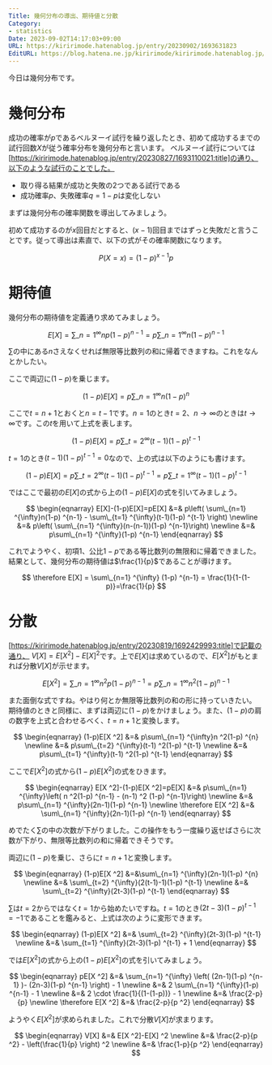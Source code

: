 ```yaml
---
Title: 幾何分布の導出、期待値と分散
Category:
- statistics
Date: 2023-09-02T14:17:03+09:00
URL: https://kiririmode.hatenablog.jp/entry/20230902/1693631823
EditURL: https://blog.hatena.ne.jp/kiririmode/kiririmode.hatenablog.jp/atom/entry/820878482964011717
---
```


今日は幾何分布です。

# 幾何分布

成功の確率が$p$であるベルヌーイ試行を繰り返したとき、初めて成功するまでの試行回数$X$が従う確率分布を幾何分布と言います。
ベルヌーイ試行については[https://kiririmode.hatenablog.jp/entry/20230827/1693110021:title]の通り、以下のような試行のことでした。

- 取り得る結果が成功と失敗の2つである試行である
- 成功確率$p$、失敗確率$q=1-p$は変化しない

まずは幾何分布の確率関数を導出してみましょう。

初めて成功するのが$x$回目だとすると、$(x-1)$回目まではずっと失敗だと言うことです。従って導出は素直で、以下の式がその確率関数になります。

$$
P(X=x)=(1-p) ^{x-1}p
$$

# 期待値

幾何分布の期待値を定義通り求めてみましょう。

$$
E[X]=\sum\_{n=1} ^{\infty} np(1-p) ^{n-1} = p\sum\_{n=1} ^{\infty} n(1-p) ^{n-1}
$$

$\sum$の中にある$n$さえなくせれば無限等比数列の和に帰着できますね。これをなんとかしたい。

ここで両辺に$(1-p)$を乗じます。

$$
(1-p)E[X] = p\sum\_{n=1} ^{\infty}n(1-p) ^{n}
$$

ここで$t=n+1$とおくと$n=t-1$です。$n=1$のとき$t=2$、$n\rightarrow \infty$のときは$t\rightarrow \infty$です。この$t$を用いて上式を表します。

$$
(1-p)E[X] = p\sum\_{t=2} ^{\infty}(t-1)(1-p) ^{t-1}
$$

$t=1$のとき$(t-1)(1-p) ^{t-1}=0$なので、上の式は以下のようにも書けます。

$$
(1-p)E[X] = p\sum\_{t=2} ^{\infty}(t-1)(1-p) ^{t-1} = p\sum\_{t=1} ^{\infty}(t-1)(1-p) ^{t-1}
$$

ではここで最初の$E[X]$の式から上の$(1-p)E[X]$の式を引いてみましょう。

$$
\begin{eqnarray}
E[X]-(1-p)E[X]=pE[X] &=& p\left( \sum\_{n=1} ^{\infty}n(1-p) ^{n-1} - \sum\_{t=1} ^{\infty}(t-1)(1-p) ^{t-1} \right) \newline
 &=& p\left( \sum\_{n=1} ^{\infty}(n-(n-1))(1-p) ^{n-1}\right) \newline
 &=& p\sum\_{n=1} ^{\infty}(1-p) ^{n-1}
\end{eqnarray}
$$

これでようやく、初項$1$、公比$1-p$である等比数列の無限和に帰着できました。
結果として、幾何分布の期待値は$\frac{1}{p}$であることが導けます。

$$
\therefore E[X] = \sum\_{n=1} ^{\infty} (1-p) ^{n-1} = \frac{1}{1-(1-p)}=\frac{1}{p}
$$

# 分散

[https://kiririmode.hatenablog.jp/entry/20230819/1692429993:title]で記載の通り、
$V[X]=E[X ^2]-E[X] ^2$です。上で$E[X]$は求めているので、$E[X ^2]$がもとまれば分散$V[X]$が示せます。

$$
E[X ^2] = \sum\_{n=1} ^{\infty} n ^2 p (1-p) ^{n-1} = p\sum\_{n=1} ^{\infty} n ^2(1-p) ^{n-1}
$$

また面倒な式ですね。やはり何とか無限等比数列の和の形に持っていきたい。
期待値のときと同様に、まずは両辺に$(1-p)$をかけましょう。また、$(1-p)$の肩の数字を上式と合わせるべく、$t=n+1$と変換します。

$$
\begin{eqnarray}
(1-p)E[X ^2] &=& p\sum\_{n=1} ^{\infty}n ^2(1-p) ^{n} \newline
  &=& p\sum\_{t=2} ^{\infty}(t-1) ^2(1-p) ^{t-1} \newline
  &=& p\sum\_{t=1} ^{\infty}(t-1) ^2(1-p) ^{t-1}
\end{eqnarray}
$$

ここで$E[X ^2]$の式から$(1-p)E[X ^2]$の式をひきます。

$$
\begin{eqnarray}
E[X ^2]-(1-p)E[X ^2]=pE[X] &=& p\sum\_{n=1} ^{\infty}\left( n ^2(1-p) ^{n-1} - (n-1) ^2 (1-p) ^{n-1}\right) \newline
  &=& p\sum\_{n=1} ^{\infty}(2n-1)(1-p) ^{n-1} \newline
\therefore E[X ^2] &=& \sum\_{n=1} ^{\infty}(2n-1)(1-p) ^{n-1}
\end{eqnarray}
$$

めでたく$\sum$の中の次数が下がりました。この操作をもう一度繰り返せばさらに次数が下がり、無限等比数列の和に帰着できそうです。

両辺に$(1-p)$を乗じ、さらに$t=n+1$と変換します。

$$
\begin{eqnarray}
(1-p)E[X ^2] &=&\sum\_{n=1} ^{\infty}(2n-1)(1-p) ^{n} \newline
  &=& \sum\_{t=2} ^{\infty}(2(t-1)-1)(1-p) ^{t-1} \newline
  &=& \sum\_{t=2} ^{\infty}(2t-3)(1-p) ^{t-1}
\end{eqnarray}
$$

$\sum$は$t=2$からではなく$t=1$から始めたいですね。$t=1$のとき$(2t-3)(1-p) ^{t-1}=-1$であることを鑑みると、上式は次のように変形できます。

$$
\begin{eqnarray}
(1-p)E[X ^2] &=& \sum\_{t=2} ^{\infty}(2t-3)(1-p) ^{t-1} \newline
  &=& \sum_{t=1} ^{\infty}(2t-3)(1-p) ^{t-1} + 1
\end{eqnarray}
$$

では$E[X ^2]$の式から上の$(1-p)E[X ^2]$の式を引いてみましょう。

$$
\begin{eqnarray}
pE[X ^2] &=& \sum_{n=1} ^{\infty} \left( (2n-1)(1-p) ^{n-1} )- (2n-3)(1-p) ^{n-1} \right) - 1 \newline
  &=& 2 \sum\_{n=1} ^{\infty}(1-p) ^{n-1} - 1 \newline
  &=& 2 \cdot \frac{1}{(1-(1-p))} - 1 \newline
  &=& \frac{2-p}{p} \newline
\therefore E[X ^2] &=& \frac{2-p}{p ^2}
\end{eqnarray}
$$

ようやく$E[X ^2]$が求められました。これで分散$V[X]$が求まります。

$$
\begin{eqnarray}
V[X] &=& E[X ^2]-E[X] ^2 \newline
  &=& \frac{2-p}{p ^2} - \left(\frac{1}{p} \right) ^2 \newline
  &=& \frac{1-p}{p ^2}
\end{eqnarray}
$$
